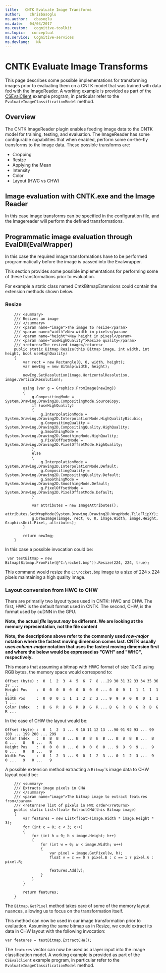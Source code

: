 ```yaml
---
title:   CNTK Evaluate Image Transforms
author:    chrisbasoglu
ms.author:   cbasoglu
ms.date:   04/03/2017
ms.custom:   cognitive-toolkit
ms.topic:   conceptual
ms.service:  Cognitive-services
ms.devlang:   NA
---
```


# CNTK Evaluate Image Transforms

This page describes some possible implementations for transforming images prior to evaluating them on a CNTK model that was trained with data fed with the ImageReader. A working example is provided as part of the [CSEvalClient](https://github.com/Microsoft/CNTK/blob/v2.0/Examples/Evaluation/LegacyEvalDll/CSEvalClient) example program, in particular refer to the `EvaluateImageClassificationModel` method.

## Overview
The CNTK ImageReader plugin enables feeding image data to the CNTK model for training, testing, and evaluation. The ImageReader has some configurable capabilities that when enabled, perform some on-the-fly transforms to the image data.
These possible transforms are:
* Cropping
* Resize
* Applying the Mean
* Intensity 
* Color
* Layout (HWC vs CHW)

## Image evaluation with CNTK.exe and the Image Reader
In this case image transforms can be specified in the configuration file, and the Imagereader will perform the defined transformations.

## Programmatic image evaluation through EvalDll(EvalWrapper)
In this case the required image transformations have to be performed programmatically before the image is passed into the Evalwrapper.

This section provides some possible implementations for performing some of these transformations prior to evaluation.

For example a static class named CntkBitmapExtensions could contain the extension methods shown below.

### Resize
        /// <summary>
        /// Resizes an image
        /// </summary>
        /// <param name="image">The image to resize</param>
        /// <param name="width">New width in pixels</param>
        /// <param name="height">New height in pixesl</param>
        /// <param name="useHighQuality">Resize quality</param>
        /// <returns>The resized image</returns>
        public static Bitmap Resize(this Bitmap image, int width, int height, bool useHighQuality)
        {
            var rect = new Rectangle(0, 0, width, height);
            var newImg = new Bitmap(width, height);

            newImg.SetResolution(image.HorizontalResolution, image.VerticalResolution);

            using (var g = Graphics.FromImage(newImg))
            {
                g.CompositingMode = System.Drawing.Drawing2D.CompositingMode.SourceCopy;
                if (useHighQuality)
                {
                    g.InterpolationMode = System.Drawing.Drawing2D.InterpolationMode.HighQualityBicubic;
                    g.CompositingQuality = System.Drawing.Drawing2D.CompositingQuality.HighQuality;
                    g.SmoothingMode = System.Drawing.Drawing2D.SmoothingMode.HighQuality;
                    g.PixelOffsetMode = System.Drawing.Drawing2D.PixelOffsetMode.HighQuality;
                }
                else
                {
                    g.InterpolationMode = System.Drawing.Drawing2D.InterpolationMode.Default;
                    g.CompositingQuality = System.Drawing.Drawing2D.CompositingQuality.Default;
                    g.SmoothingMode = System.Drawing.Drawing2D.SmoothingMode.Default;
                    g.PixelOffsetMode = System.Drawing.Drawing2D.PixelOffsetMode.Default;
                }

                var attributes = new ImageAttributes();
                attributes.SetWrapMode(System.Drawing.Drawing2D.WrapMode.TileFlipXY);
                g.DrawImage(image, rect, 0, 0, image.Width, image.Height, GraphicsUnit.Pixel, attributes);
            }

            return newImg;
        }

In this case a possible invocation could be:

     var testBitmap = new Bitmap(Bitmap.FromFile(@"C:\rocket.bmp")).Resize(224, 224, true);

This command would resize the `C:\rocket.bmp` image to a size of 224 x 224 pixels maintaining a high quality image.

### Layout conversion from HWC to CHW
There are primarily two layout types used in CNTK: HWC and CHW.
The first, HWC is the default format used in CNTK. The second, CHW, is the format used by cuDNN in the GPU.

**Note, the actual *file* layout *may* be different. We are looking at the memory representation, not the file content**

**Note, the descriptions above refer to the commonly used _row-major_ notation where the fastest moving dimension comes last. CNTK usually uses _column-major_ notation that uses the fastest moving dimension first and where the below would be expressed as "CWH" and "WHC", respectively.**

This means that assuming a bitmap with HWC format of size 10x10 using RGB bytes, the memory space would correspond to:

    Offset (byte) :  0  1  2  3  4  5  6  7  8 ...29 30 31 32 33 34 35 36 37 ...
    Height Pos    :  0  0  0  0  0  0  0  0  0 ... 0  0  0  1  1  1  1  1  1 ...
    Width Pos     :  0  0  0  1  1  1  2  2  2 ... 9  9  9  0  0  0  1  1  1 ...
    Color Index   :  B  G  R  B  G  R  B  G  R ... B  G  R  B  G  R  B  G  R ...

In the case of CHW the layout would be:

    Offset (byte) :  0  1  2  3 ... 9 10 11 12 13 ...90 91 92 93 ... 99 100 ... 199 200 ... 299 
    Color Index   :  B  B  B  B ... B  B  B  B  B ... B  B  B  B ...  B   G ...   G   R ...   R
    Height Pos    :  0  0  0  0 ... 0  0  0  0  0 ... 9  9  9  9 ...  9   0 ...   9   0 ...   9
    Width Pos     :  0  1  2  3 ... 9  0  1  2  3 ... 0  1  2  3 ...  9   0 ...   9   0 ...   9

A possible extension method extracting a `Bitmap`'s image data to CHW layout could be:

        /// <summary>
        /// Extracts image pixels in CHW
        /// </summary>
        /// <param name="image">The bitmap image to extract features from</param>
        /// <returns>A list of pixels in HWC order</returns>
        public static List<float> ExtractCHW(this Bitmap image)
        {
            var features = new List<float>(image.Width * image.Height * 3);
            for (int c = 0; c < 3; c++)
            {
                for (int h = 0; h < image.Height; h++)
                {
                    for (int w = 0; w < image.Width; w++)
                    {
                        var pixel = image.GetPixel(w, h);
                        float v = c == 0 ? pixel.B : c == 1 ? pixel.G : pixel.R;

                        features.Add(v);
                    }
                }
            }

            return features;
        }

The `Bitmap.GetPixel` method takes care of some of the memory layout nuances, allowing us to focus on the transformation itself.

This method can now be used in our image transformation prior to evaluation. Assuming the same bitmap as in Resize, we could extract its data in CHW layout with the following invocation:

    var features = testBitmap.ExtractCHW();

The `features` vector can now be used as a layer input into the image classification model. A working example is provided as part of the `CSEvalClient` example program, in particular refer to the `EvaluateImageClassificationModel` method.
